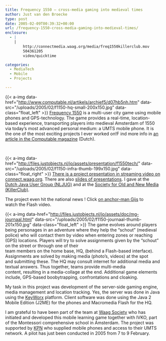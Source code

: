 ```yaml
---
title: Frequency 1550 – cross-media gaming into medieval times
author: Just van den Broecke
type: post
date: 2005-02-09T00:39:32+00:00
url: /frequency-1550-cross-media-gaming-into-medieval-times/
enclosure:
  - |
    |
        http://connectmedia.waag.org/media/freq1550killerclub.mov
        504361205
        video/quicktime

categories:
  - MediaTech
  - Mobile
  - Projects

---
```

{{< a-img data-href="http://www.computable.nl/artikels/archief5/d07hb5nh.htm" data-src="/uploads/2005/02/f1150-hq-small-200x150.jpg" data-class="float_left" >}}
[Frequency 1550][1] is a multi-user city game using mobile phones and GPS-technology. The game provides a real-time, location-based experience, transporting players into medieval Amsterdam of 1550 via today&#8217;s most advanced personal medium: a UMTS mobile phone. It is the one of the most exciting projects I ever worked on!F ind more info in <a href="http://www.computable.nl/artikel/achtergrond/onderwijs/1415901/1277214/umtspilot-in-middeleeuws-amsterdam.html">an article in the Computable magazine</a> (Dutch).

&nbsp;

{{< a-img data-href="http://files.justobjects.nl/jo/assets/presentation/f1550tech/" data-src="/uploads/2005/02/f1150-infra-thumb-199x150.jpg" data-class="float_right" >}}
[There is a project presentation in streaming video on connect.waag.org][2]. There are also [slides of presentations][3]. I gave at the [Dutch Java User Group (NLJUG)][4] and at the [Society for Old and New Media (KillerClub)][5].

The project even hit the national news ! Click [on anchor-man Gijs][7] to watch the Flash video.

{{< a-img data-href="http://files.justobjects.nl/jo/assets/doc/mg-journaal.html" data-src="/uploads/2005/02/f1150-journaal-thumb-201x150.jpg" data-class="float_left" >}}
The game evolves around players being personages in an adventure where they help the &#8220;schout&#8221; (medieval police) who will contact them by video when entering zones or reaching (GPS) locations. Players will try to solve assignments given by the &#8220;schout&#8221; on the street or through one of their<br /> team members on the home base, HQ, (behind a Flash-based interface). Assignments are solved by making media (photo&#8217;s, videos) at the spot<br /> and submitting these. The HQ may consult internet for additional media and textual answers. Thus together, teams provide multi-media<br /> content, resulting in a media-collage at the end. Additional game elements include, GPS-based boobytrapping, confrontations and cloaking.

My task in this project was development of the server-side gaming engine, media management and location tracking. Yes, the server was done in Java using the [KeyWorx][8] platform. Client software was done using the Java 2 Mobile Edition (J2ME) for the phones and Macromedia Flash for the HQ.

I am grateful to have been part of the team at [Waag Society][9] who has initiated and developed this mobile learning game together with IVKO, part of the Montessori comprehensive school in Amsterdam. The project was supported by [KPN][10] who supplied mobile phones and access to their UMTS network. A pilot has just been conducted in 2005 from 7 to 9 February.

 [1]: http://freq1550.waag.org
 [2]: http://connectmedia.waag.org/media/freq1550killerclub.mov

 [3]: http://files.justobjects.nl/jo/assets/doc/jspring-2005.pdf
 [4]: http://www.nljug.org/en/pages/events/content/jspring_2005/sessions/00001
 [5]: http://extern.waag.org/just/freq1550
 [6]: http://files.justobjects.nl/jo/assets/presentation/f1550tech/
 [7]: http://files.justobjects.nl/jo/assets/doc/mg-journaal.html
 [8]: http://www.keyworx.org
 [9]: http://www.waag.org
 [10]: http://www.kpn-corporate.com/nl/pers/?id=2.02&taal=nl&pers_id=227
